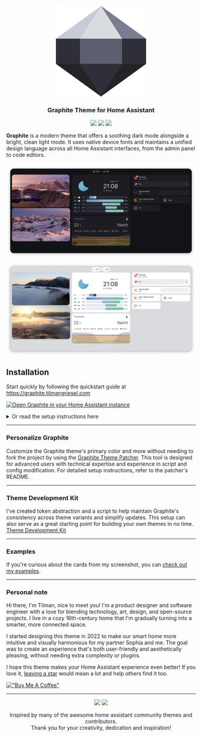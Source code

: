 <p align="center"><img src="https://raw.githubusercontent.com/TilmanGriesel/graphite/HEAD/docs/logo.png" width="240" alt="Logo Graphite Theme"/></p>
<h3 align="center">Graphite Theme for Home Assistant</h3>
<p align="center">
	<a href="https://my.home-assistant.io/redirect/hacs_repository/?owner=TilmanGriesel&repository=graphite&category=theme"><img src="https://img.shields.io/badge/hacs-default-blue?colorA=1F2229&colorB=5c5e70&style=for-the-badge"></a>
	<a href="https://github.com/tilmangriesel/graphite/stargazers"><img src="https://img.shields.io/github/stars/tilmangriesel/graphite?colorA=1F2229&colorB=5c5e70&style=for-the-badge"></a>
	<a href="https://github.com/tilmangriesel/graphite/issues"><img src="https://img.shields.io/github/issues/tilmangriesel/graphite?colorA=1F2229&colorB=5c5e70&style=for-the-badge"></a>
</p>

**Graphite** is a modern theme that offers a soothing dark mode alongside a bright, clean light mode. It uses native device fonts and maintains a unified design language across all Home Assistant interfaces, from the admin panel to code editors.

<p align="center"><img src="https://raw.githubusercontent.com/TilmanGriesel/graphite/HEAD/docs/public/assets/screenshot/dark.png"/></p>
<p align="center"><img src="https://raw.githubusercontent.com/TilmanGriesel/graphite/HEAD/docs/public/assets/screenshot/light.png"/></p>

## Installation

Start quickly by following the quickstart guide at https://graphite.tilmangriesel.com

[![Open Graphite in your Home Assistant instance](https://my.home-assistant.io/badges/hacs_repository.svg)](https://my.home-assistant.io/redirect/hacs_repository/?owner=TilmanGriesel&repository=graphite)


<details><summary>Or read the setup instructions here</summary>

#### Step 1: Install HACS
If you haven't already, [install HACS](https://hacs.xyz/docs/use/) by following the official guide.

#### Step 2: Add the Graphite Theme Repository

[Open Graphite in your Home Assistant HACS instance](https://my.home-assistant.io/redirect/hacs_repository/?owner=TilmanGriesel&repository=graphite)

##### Alternatively
1. Open the HACS interface in Home Assistant.
2. Search for **Graphite Theme** or use the direct link below:
3. Click **Install** to add the theme to your setup.

### Step 3: Configure your theme directory

Ensure your `configuration.yaml` is set up to include custom themes:

```yaml
frontend:
  themes: !include_dir_merge_named themes
```

#### Step 4: Restart Home Assistant
Restart your Home Assistant instance to apply changes.

#### Step 5: Select the Graphite Theme

1. Go to your **User Profile** in Home Assistant.
2. Under **Themes**, select `Graphite` (Light or Dark) from the dropdown menu.


### Manual Installation
For manual installation, you can follow these steps:

1. Download and copy the `themes` folder into your Home Assistant configuration directory.
2. Add the following to your `configuration.yaml`:
   ```yaml
   frontend:
     themes: !include_dir_merge_named themes
   ```
3. Restart Home Assistant.
4. Choose the `Graphite` theme from your profile.

</details>

---

### Personalize Graphite
Customize the Graphite theme's primary color and more without needing to fork the project by using the [Graphite Theme Patcher](https://graphite.tilmangriesel.com/features/graphite-theme-patcher.html). This tool is designed for advanced users with technical expertise and experience in script and config modification. For detailed setup instructions, refer to the patcher's README.

---

### Theme Development Kit
I've created token abstraction and a script to help maintain Graphite's consistency across theme variants and simplify updates. This setup can also serve as a great starting point for building your own themes in no time. [Theme Development Kit](https://graphite.tilmangriesel.com/features/graphite-theme-development-kit.html)

---

### Examples
If you're curious about the cards from my screenshot, you can [check out my examples](https://graphite.tilmangriesel.com/guides/card-examples.html).

---

### Personal note
Hi there, I'm Tilman, nice to meet you! I'm a product designer and software engineer with a love for blending technology, art, design, and open-source projects. I live in a cozy 16th-century home that I'm gradually turning into a smarter, more connected space.

I started designing this theme in 2022 to make our smart home more intuitive and visually harmonious for my partner Sophia and me. The goal was to create an experience that's both user-friendly and aesthetically pleasing, without needing extra complexity or plugins.

I hope this theme makes your Home Assistant experience even better! If you love it, [leaving a star](https://github.com/TilmanGriesel/graphite) would mean a lot and help others find it too.

[!["Buy Me A Coffee"](https://www.buymeacoffee.com/assets/img/custom_images/yellow_img.png)](https://www.buymeacoffee.com/griesel)

---

<p align="center">
	<a href="https://github.com/TilmanGriesel/graphite/actions/workflows/theme-verification.yaml"><img src="https://img.shields.io/github/actions/workflow/status/tilmangriesel/graphite/theme-verification.yaml?style=for-the-badge&label=Verification"></a>
	<a href="https://github.com/TilmanGriesel/graphite/actions/workflows/HACS_Action.yml"><img src="https://img.shields.io/github/actions/workflow/status/tilmangriesel/graphite/HACS_Action.yml?style=for-the-badge&label=HACS"></a>
</p>

<p align="center">
Inspired by many of the awesome home assistant community themes and contributors.<br>Thank you for your creativity, dedication and inspiration!
</p>
